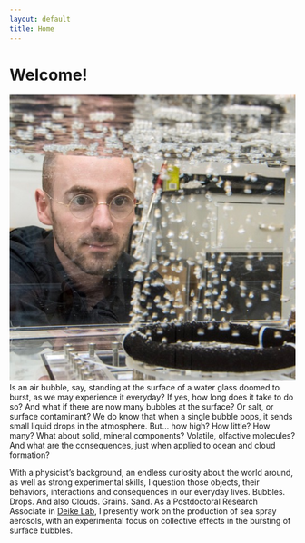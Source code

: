```yaml
---
layout: default
title: Home
---
```


Welcome!
========

<div class="flex-container">
<img class="img-in-text-circle" src="/images/baptiste-bubbles.jpg"/>
Is an air bubble, say, standing at the surface of a water glass doomed to burst, as we may experience it everyday? 
If yes, how long does it take to do so? And what if there are now many bubbles at the surface? Or salt, or surface contaminant?
We do know that when a single bubble pops, it sends small liquid drops in the atmosphere. 
But... how high? How little? How many? What about solid, mineral components? Volatile, olfactive molecules? And what are the consequences, just when applied to ocean and cloud formation?
</div>

With a physicist’s background, an endless curiosity about the world around, as well as strong experimental skills, I question those objects, their behaviors, interactions and consequences in our everyday lives.
Bubbles. Drops. And also Clouds. Grains. Sand.
As a Postdoctoral Research Associate in [Deike Lab](https://ldeike.princeton.edu), I presently work on the production of sea spray aerosols, with an experimental focus on collective effects in the bursting of surface bubbles. 
